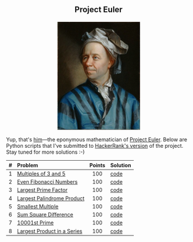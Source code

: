 ## <p align="center">Project Euler</p>

<p align="center"><img src="Leonhard_Euler.jpg" width="225"></p>

Yup, that's [him](https://en.wikipedia.org/wiki/Leonhard_Euler)&mdash;the eponymous mathematician of [Project Euler](https://projecteuler.net). Below are Python scripts that I've submitted to [HackerRank's version](https://www.hackerrank.com/contests/projecteuler/challenges) of the project. Stay tuned for more solutions :-)

| # | Problem | Points | Solution |
| :---:  | :---  | :---:  | :---  |
|1| [Multiples of 3 and 5](https://www.hackerrank.com/contests/projecteuler/challenges/euler001) | 100 | [code](/solutions/001_multiples_of_3_and_5.py) |
|2| [Even Fibonacci Numbers](https://www.hackerrank.com/contests/projecteuler/challenges/euler002) | 100 | [code](/solutions/002_even_fibonacci_numbers.py) |
|3| [Largest Prime Factor](https://www.hackerrank.com/contests/projecteuler/challenges/euler003) | 100 | [code](/solutions/003_largest_prime_factor.py) |
|4| [Largest Palindrome Product](https://www.hackerrank.com/contests/projecteuler/challenges/euler004) | 100 | [code](/solutions/004_largest_palindrome_product.py) |
|5| [Smallest Multiple](https://www.hackerrank.com/contests/projecteuler/challenges/euler005) | 100 | [code](/solutions/005_smallest_multiple.py) |
|6| [Sum Square Difference](https://www.hackerrank.com/contests/projecteuler/challenges/euler006) | 100 | [code](/solutions/006_sum_square_difference.py) |
|7| [10001st Prime](https://www.hackerrank.com/contests/projecteuler/challenges/euler007) | 100 | [code](/solutions/007_10001st_prime.py) |
|8| [Largest Product in a Series](https://www.hackerrank.com/contests/projecteuler/challenges/euler008) | 100 | [code](/solutions/008_largest_product_in_a_series.py) |

